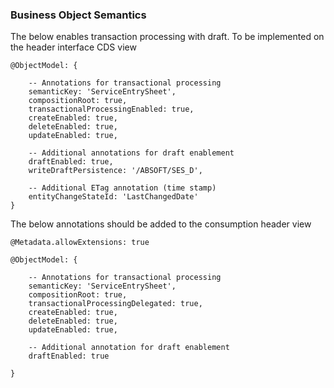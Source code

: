 ### Business Object Semantics
The below enables transaction processing with draft. To be implemented on the header interface CDS view
```
@ObjectModel: {

    -- Annotations for transactional processing
    semanticKey: 'ServiceEntrySheet',
    compositionRoot: true,
    transactionalProcessingEnabled: true,
    createEnabled: true,
    deleteEnabled: true,
    updateEnabled: true,

    -- Additional annotations for draft enablement
    draftEnabled: true,
    writeDraftPersistence: '/ABSOFT/SES_D',

    -- Additional ETag annotation (time stamp)
    entityChangeStateId: 'LastChangedDate'
}
```
The below annotations should be added to the consumption header view
```
@Metadata.allowExtensions: true
    
@ObjectModel: {
    
    -- Annotations for transactional processing
    semanticKey: 'ServiceEntrySheet',
    compositionRoot: true,  
    transactionalProcessingDelegated: true, 
    createEnabled: true,
    deleteEnabled: true,
    updateEnabled: true,
    
    -- Additional annotation for draft enablement    
    draftEnabled: true   
    
}
```
